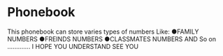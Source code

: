 # Phonebook

This phonebook can store varies types of numbers Like:
                    ●FAMILY NUMBERS
                    ●FREINDS NUMBERS
                    ●CLASSMATES NUMBERS AND So on .............
I HOPE YOU UNDERSTAND SEE YOU 
